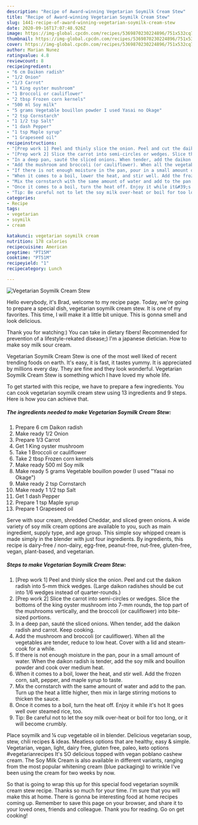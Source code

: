 ```yaml
---
description: "Recipe of Award-winning Vegetarian Soymilk Cream Stew"
title: "Recipe of Award-winning Vegetarian Soymilk Cream Stew"
slug: 1441-recipe-of-award-winning-vegetarian-soymilk-cream-stew
date: 2020-09-16T17:07:48.926Z
image: https://img-global.cpcdn.com/recipes/5369870230224896/751x532cq70/vegetarian-soymilk-cream-stew-recipe-main-photo.jpg
thumbnail: https://img-global.cpcdn.com/recipes/5369870230224896/751x532cq70/vegetarian-soymilk-cream-stew-recipe-main-photo.jpg
cover: https://img-global.cpcdn.com/recipes/5369870230224896/751x532cq70/vegetarian-soymilk-cream-stew-recipe-main-photo.jpg
author: Marian Nunez
ratingvalue: 4.8
reviewcount: 8
recipeingredient:
- "6 cm Daikon radish"
- "1/2 Onion"
- "1/3 Carrot"
- "1 King oyster mushroom"
- "1 Broccoli or cauliflower"
- "2 tbsp Frozen corn kernels"
- "500 ml Soy milk"
- "5 grams Vegetable bouillon powder I used Yasai no Okage"
- "2 tsp Cornstarch"
- "1 1/2 tsp Salt"
- "1 dash Pepper"
- "1 tsp Maple syrup"
- "1 Grapeseed oil"
recipeinstructions:
- "[Prep work 1] Peel and thinly slice the onion. Peel and cut the daikon radish into 5-mm thick wedges. (Large daikon radishes should be cut into 1/6 wedges instead of quarter-rounds.)"
- "[Prep work 2] Slice the carrot into semi-circles or wedges. Slice the bottoms of the king oyster mushroom into 7-mm rounds, the top part of the mushrooms vertically, and the broccoli (or cauliflower) into bite-sized portions."
- "In a deep pan, sauté the sliced onions. When tender, add the daikon radish and carrot. Keep cooking."
- "Add the mushroom and broccoli (or cauliflower). When all the vegetables are tender, reduce to low heat. Cover with a lid and steam-cook for a while."
- "If there is not enough moisture in the pan, pour in a small amount of water. When the daikon radish is tender, add the soy milk and bouillon powder and cook over medium heat."
- "When it comes to a boil, lower the heat, and stir well. Add the frozen corn, salt, pepper, and maple syrup to taste."
- "Mix the cornstarch with the same amount of water and add to the pan. Turn up the heat a little higher, then mix in large stirring motions to thicken the sauce."
- "Once it comes to a boil, turn the heat off. Enjoy it while it&#39;s hot It goes well over steamed rice, too."
- "Tip: Be careful not to let the soy milk over-heat or boil for too long, or it will become crumbly."
categories:
- Recipe
tags:
- vegetarian
- soymilk
- cream

katakunci: vegetarian soymilk cream 
nutrition: 178 calories
recipecuisine: American
preptime: "PT15M"
cooktime: "PT51M"
recipeyield: "1"
recipecategory: Lunch

---
```



![Vegetarian Soymilk Cream Stew](https://img-global.cpcdn.com/recipes/5369870230224896/751x532cq70/vegetarian-soymilk-cream-stew-recipe-main-photo.jpg)

Hello everybody, it's Brad, welcome to my recipe page. Today, we're going to prepare a special dish, vegetarian soymilk cream stew. It is one of my favorites. This time, I will make it a little bit unique. This is gonna smell and look delicious.

Thank you for watching:) You can take in dietary fibers! Recommended for prevention of a lifestyle-rekated disease;) I&#39;m a japanese dietician. How to make soy milk sour cream.

Vegetarian Soymilk Cream Stew is one of the most well liked of recent trending foods on earth. It's easy, it is fast, it tastes yummy. It is appreciated by millions every day. They are fine and they look wonderful. Vegetarian Soymilk Cream Stew is something which I have loved my whole life.


To get started with this recipe, we have to prepare a few ingredients. You can cook vegetarian soymilk cream stew using 13 ingredients and 9 steps. Here is how you can achieve that.

<!--inarticleads1-->

##### The ingredients needed to make Vegetarian Soymilk Cream Stew:

1. Prepare 6 cm Daikon radish
1. Make ready 1/2 Onion
1. Prepare 1/3 Carrot
1. Get 1 King oyster mushroom
1. Take 1 Broccoli or cauliflower
1. Take 2 tbsp Frozen corn kernels
1. Make ready 500 ml Soy milk
1. Make ready 5 grams Vegetable bouillon powder (I used &#34;Yasai no Okage&#34;)
1. Make ready 2 tsp Cornstarch
1. Make ready 1 1/2 tsp Salt
1. Get 1 dash Pepper
1. Prepare 1 tsp Maple syrup
1. Prepare 1 Grapeseed oil


Serve with sour cream, shredded Cheddar, and sliced green onions. A wide variety of soy milk cream options are available to you, such as main ingredient, supply type, and age group. This simple soy whipped cream is made simply in the blender with just four ingredients. By ingredients, this recipe is dairy-free / non-dairy, egg-free, peanut-free, nut-free, gluten-free, vegan, plant-based, and vegetarian. 

<!--inarticleads2-->

##### Steps to make Vegetarian Soymilk Cream Stew:

1. [Prep work 1] Peel and thinly slice the onion. Peel and cut the daikon radish into 5-mm thick wedges. (Large daikon radishes should be cut into 1/6 wedges instead of quarter-rounds.)
1. [Prep work 2] Slice the carrot into semi-circles or wedges. Slice the bottoms of the king oyster mushroom into 7-mm rounds, the top part of the mushrooms vertically, and the broccoli (or cauliflower) into bite-sized portions.
1. In a deep pan, sauté the sliced onions. When tender, add the daikon radish and carrot. Keep cooking.
1. Add the mushroom and broccoli (or cauliflower). When all the vegetables are tender, reduce to low heat. Cover with a lid and steam-cook for a while.
1. If there is not enough moisture in the pan, pour in a small amount of water. When the daikon radish is tender, add the soy milk and bouillon powder and cook over medium heat.
1. When it comes to a boil, lower the heat, and stir well. Add the frozen corn, salt, pepper, and maple syrup to taste.
1. Mix the cornstarch with the same amount of water and add to the pan. Turn up the heat a little higher, then mix in large stirring motions to thicken the sauce.
1. Once it comes to a boil, turn the heat off. Enjoy it while it&#39;s hot It goes well over steamed rice, too.
1. Tip: Be careful not to let the soy milk over-heat or boil for too long, or it will become crumbly.


Place soymilk and ¼ cup vegetable oil in blender. Delicious vegetarian soup, stew, chili recipes &amp; ideas. Meatless options that are healthy, easy &amp; simple. Vegetarian, vegan, light, dairy free, gluten free, paleo, keto options #vegetarianrecipes It&#39;s SO delicious topped with vegan poblano cashew cream. The Soy Milk Cream is also available in different variants, ranging from the most popular whitening cream (blue packaging) to wrinkle I&#39;ve been using the cream for two weeks by now. 

So that is going to wrap this up for this special food vegetarian soymilk cream stew recipe. Thanks so much for your time. I'm sure that you will make this at home. There is gonna be interesting food at home recipes coming up. Remember to save this page on your browser, and share it to your loved ones, friends and colleague. Thank you for reading. Go on get cooking!
